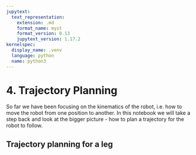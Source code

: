 ```yaml
---
jupytext:
  text_representation:
    extension: .md
    format_name: myst
    format_version: 0.13
    jupytext_version: 1.17.2
kernelspec:
  display_name: .venv
  language: python
  name: python3
---
```


# 4. Trajectory Planning

So far we have been focusing on the kinematics of the robot, i.e. how to move the robot from one position to another. In this notebook we will take a step back and look at the bigger picture - how to plan a trajectory for the robot to follow.

## Trajectory planning for a leg


